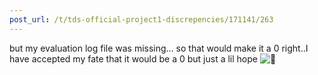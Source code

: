 ```yaml
---
post_url: /t/tds-official-project1-discrepencies/171141/263
---
```

but my evaluation log file was missing… so that would make it a 0 right..I have accepted my fate that it would be a 0 but just a lil hope ![:melting_face:](https://emoji.discourse-cdn.com/google/melting_face.png?v=14 ":melting_face:")